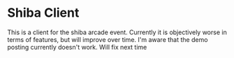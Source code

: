 # Shiba Client

This is a client for the shiba arcade event.
Currently it is objectively worse in terms of features, but will improve over time.
I'm aware that the demo posting currently doesn't work. Will fix next time
